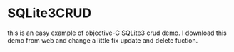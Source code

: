 SQLite3CRUD
===========
this is an easy example of objective-C SQLite3 crud demo. I download this demo from web and change a little fix update and delete fuction. 
